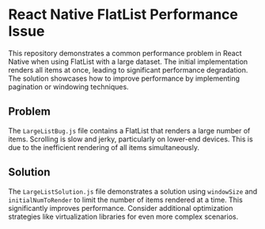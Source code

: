 # React Native FlatList Performance Issue

This repository demonstrates a common performance problem in React Native when using FlatList with a large dataset. The initial implementation renders all items at once, leading to significant performance degradation. The solution showcases how to improve performance by implementing pagination or windowing techniques.

## Problem

The `LargeListBug.js` file contains a FlatList that renders a large number of items.  Scrolling is slow and jerky, particularly on lower-end devices.  This is due to the inefficient rendering of all items simultaneously.

## Solution

The `LargeListSolution.js` file demonstrates a solution using `windowSize` and `initialNumToRender` to limit the number of items rendered at a time.  This significantly improves performance.  Consider additional optimization strategies like virtualization libraries for even more complex scenarios.